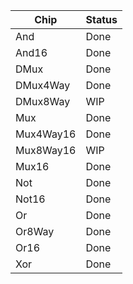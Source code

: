 |Chip|Status|
|----|-----|
|And|Done|
|And16|Done|
|DMux|Done|
|DMux4Way|Done|
|DMux8Way|WIP|
|Mux|Done|
|Mux4Way16|Done|
|Mux8Way16|WIP|
|Mux16|Done|
|Not|Done|
|Not16|Done|
|Or|Done|
|Or8Way|Done|
|Or16|Done|
|Xor|Done|